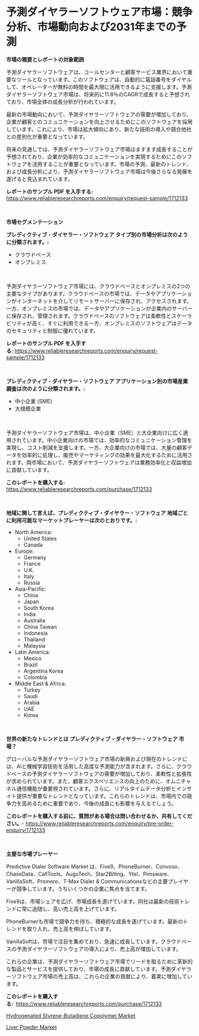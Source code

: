 <p><h1>予測ダイヤラーソフトウェア市場：競争分析、市場動向および2031年までの予測</h1></p><p><strong>市場の概要とレポートの対象範囲</strong></p>
<p><p>予測ダイヤラーソフトウェアは、コールセンターと顧客サービス業界において重要なツールとなっています。このソフトウェアは、自動的に電話番号をダイヤルして、オペレーターが無料の時間を最大限に活用できるように支援します。予測ダイヤラーソフトウェア市場は、将来的に11.8％のCAGRで成長すると予想されており、市場全体の成長分析が行われています。</p><p>最新の市場動向において、予測ダイヤラーソフトウェアの需要が増加しており、企業が顧客とのコミュニケーションを向上させるためにこのソフトウェアを採用しています。これにより、市場は拡大傾向にあり、新たな技術の導入や競合他社との差別化が重要となっています。</p><p>将来の見通しでは、予測ダイヤラーソフトウェア市場はますます成長することが予想されており、企業が効率的なコミュニケーションを実現するためにこのソフトウェアを活用することが重要となっています。市場の予測、最新のトレンド、および成長分析により、予測ダイヤラーソフトウェア市場は今後さらなる発展を遂げると見込まれています。</p></p>
<p><strong>レポートのサンプル PDF を入手する:</strong> <a href="https://www.reliableresearchreports.com/enquiry/request-sample/1712133">https://www.reliableresearchreports.com/enquiry/request-sample/1712133</a></p>
<p>&nbsp;</p>
<p><strong>市場セグメンテーション</strong></p>
<p><strong>プレディクティブ・ダイヤラー・ソフトウェア タイプ別の市場分析は次のように分類されます。:</strong></p>
<p><ul><li>クラウドベース</li><li>オンプレミス</li></ul></p>
<p>&nbsp;</p>
<p><p>予測ダイヤラーソフトウェア市場には、クラウドベースとオンプレミスの2つの主要なタイプがあります。クラウドベースの市場では、データやアプリケーションがインターネットを介してリモートサーバーに保存され、アクセスされます。一方、オンプレミスの市場では、データやアプリケーションが企業内のサーバーに保存され、管理されます。クラウドベースのソフトウェアは柔軟性とスケーラビリティが高く、すぐに利用できる一方、オンプレミスのソフトウェアはデータのセキュリティと制御に優れています。</p></p>
<p><strong>レポートのサンプル PDF を入手する:</strong>&nbsp;<a href="https://www.reliableresearchreports.com/enquiry/request-sample/1712133">https://www.reliableresearchreports.com/enquiry/request-sample/1712133</a></p>
<p>&nbsp;</p>
<p><strong> プレディクティブ・ダイヤラー・ソフトウェア アプリケーション別の市場産業調査は次のように分類されます。:</strong></p>
<p><ul><li>中小企業 (SME)</li><li>大規模企業</li></ul></p>
<p>&nbsp;</p>
<p><p>予測ダイヤラーソフトウェア市場は、中小企業（SME）と大企業向けに広く適用されています。中小企業向けの市場では、効率的なコミュニケーション管理を実現し、コスト削減を支援します。一方、大企業向けの市場では、大量の顧客データを効率的に処理し、販売やマーケティングの効果を最大化するために活用されます。両市場において、予測ダイヤラーソフトウェアは業務効率化と収益増加に貢献しています。</p></p>
<p><strong>このレポートを購入する:</strong>&nbsp; <a href="https://www.reliableresearchreports.com/purchase/1712133">https://www.reliableresearchreports.com/purchase/1712133</a></p>
<p>&nbsp;</p>
<p><strong>地域に関して言えば、プレディクティブ・ダイヤラー・ソフトウェア 地域ごとに利用可能なマーケットプレーヤーは次のとおりです。:</strong></p>
<p><ul>
    <li>
        North America:
        <ul>
            <li>United States</li>
            <li>Canada</li>
        </ul>
    </li>
    <li>
        Europe:
        <ul>
            <li>Germany</li>
            <li>France</li>
            <li>U.K.</li>
            <li>Italy</li>
            <li>Russia</li>
        </ul>
    </li>
    <li>
        Asia-Pacific:
        <ul>
            <li>China</li>
            <li>Japan</li>
            <li>South Korea</li>
            <li>India</li>
            <li>Australia</li>
            <li>China Taiwan</li>
            <li>Indonesia</li>
            <li>Thailand</li>
            <li>Malaysia</li>
        </ul>
    </li>
    <li>
        Latin America:
        <ul>
            <li>Mexico</li>
            <li>Brazil</li>
            <li>Argentina Korea</li>
            <li>Colombia</li>
        </ul>
    </li>
    <li>
        Middle East & Africa:
        <ul>
            <li>Turkey</li>
            <li>Saudi</li>
            <li>Arabia</li>
            <li>UAE</li>
            <li>Korea</li>
        </ul>
    </li>
    </ul></p>
<p>&nbsp;</p>
<p><strong>世界の新たなトレンドとは プレディクティブ・ダイヤラー・ソフトウェア 市場？</strong></p>
<p><p>グローバルな予測ダイヤラーソフトウェア市場の新興および現在のトレンドには、AIと機械学習技術を活用した高度な予測能力が含まれます。さらに、クラウドベースの予測ダイヤラーソフトウェアの需要が増加しており、柔軟性と拡張性が求められています。また、顧客エクスペリエンスの向上のために、オムニチャネル通信機能が重要視されています。さらに、リアルタイムデータ分析とインサイト提供が重要なトレンドとなっています。これらのトレンドは、市場内での競争力を高めるために重要であり、今後の成長にも影響を与えるでしょう。</p></p>
<p><strong>このレポートを購入する前に、質問がある場合は問い合わせるか、共有してください。</strong>- <a href="https://www.reliableresearchreports.com/enquiry/pre-order-enquiry/1712133">https://www.reliableresearchreports.com/enquiry/pre-order-enquiry/1712133</a></p>
<p>&nbsp;</p>
<p><strong>主要な市場プレーヤー</strong></p>
<p><p>Predictive Dialer Software Market は、Five9、PhoneBurner、Convoso、ChaseData、CallTools、AuguTech、Star2Billing、Ytel、Pimsware、VanillaSoft、Promero、T-Max Dialer & Communicationsなどの主要プレイヤーが競争しています。うちいくつかの企業に焦点を当てます。</p><p>Five9は、市場シェアを広げ、市場成長を遂げています。同社は最新の技術トレンドに常に追随し、高い売上高を上げています。</p><p>PhoneBurnerも市場で競争力を持ち、積極的な成長を遂げています。最新のトレンドを取り入れ、売上高を伸ばしています。</p><p>VanillaSoftは、市場で注目を集めており、急速に成長しています。クラウドベースの予測ダイヤラーソフトウェアの導入により、売上高が増加しています。</p><p>これらの企業は、予測ダイヤラーソフトウェア市場でリードを取るために革新的な製品とサービスを提供しており、市場の成長に貢献しています。予測ダイヤラーソフトウェア市場の売上高は、これらの企業の貢献により、着実に増加しています。</p></p>
<p><strong>このレポートを購入する:</strong>&nbsp;&nbsp;<a href="https://www.reliableresearchreports.com/purchase/1712133">https://www.reliableresearchreports.com/purchase/1712133</a></p>
<p><p><a href="https://github.com/Sinjinluong3e0awx2m195k76/Market-Research-Report-List-1/blob/main/hydrogenated-styrene-butadiene-copolymer-market.md">Hydrogenated Styrene-Butadiene Copolymer Market</a></p><p><a href="https://simplistic-meeting-7ee.notion.site/Liver-Powder-Market-Size-Market-Trends-and-Growth-Outlook-forecasted-for-period-from-2024-to-2031-5380ce5f8bf24d6c969cd49ccc099d12">Liver Powder Market</a></p></p>